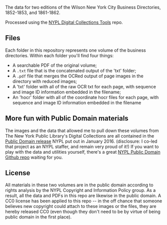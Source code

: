 The data for two editions of the Wilson New York City Business Directories, 1852-1853, and 1861-1862.

Processed using the [NYPL Digital Collections Tools](https://github.com/hadro/nypl-digital-collections-tools) repo. 



## Files
Each folder in this repository represents one volume of the business directories.
Within each folder you'll find four things:
- A searchable PDF of the original volume;
- A `.txt` file that is the concatenated output of the 'txt' folder;
- A `.pdf` file that merges the OCRed output of page images in the directory with reduced images;
- A 'txt' folder with all of the raw OCR txt for each page, with sequence and image ID information embedded in the filename;
- An 'hocr' folder with all of the coordinate hocr files for each page, with sequence and image ID information embedded in the filename 

## More fun with Public Domain materials

The images and the data that allowed me to pull down these volumes from The New York Public Library's Digital Collections are all contained in the [Public Domain release](http://publicdomain.nypl.org/) NYPL put out in January 2016. (disclosure: I co-led that project as an NYPL staffer, and remain very proud of it!) If you want to play with the data and utilities yourself, there's a great [NYPL Public Domain Github repo](https://github.com/NYPL-publicdomain/data-and-utilities) waiting for you.

## License
All materials in these two volumes are in the public domain according to rights analysis by the NYPL Copyright and Information Policy group. As a result, all the data and PDFs in this repo are likewise in the public domain. A CC0 license has been applied to this repo -- in the off chance that someone believes new copyright could attach to these images or the files, they are hereby released CC0 (even though they don't need to be by virtue of being public domain in the first place).
